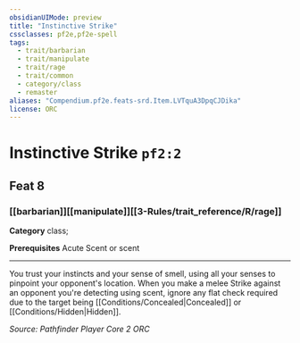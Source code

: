 ```yaml
---
obsidianUIMode: preview
title: "Instinctive Strike"
cssclasses: pf2e,pf2e-spell
tags:
  - trait/barbarian
  - trait/manipulate
  - trait/rage
  - trait/common
  - category/class
  - remaster
aliases: "Compendium.pf2e.feats-srd.Item.LVTquA3DpqCJDika"
license: ORC
---
```

# Instinctive Strike `pf2:2`
## Feat 8
### [[barbarian]][[manipulate]][[3-Rules/trait_reference/R/rage]]

**Category** class; 



**Prerequisites** Acute Scent or scent
* * *
You trust your instincts and your sense of smell, using all your senses to pinpoint your opponent's location. When you make a melee Strike against an opponent you're detecting using scent, ignore any flat check required due to the target being [[Conditions/Concealed|Concealed]] or [[Conditions/Hidden|Hidden]].

*Source: Pathfinder Player Core 2*
*ORC*